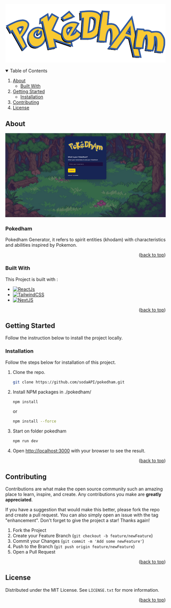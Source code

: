 <a name="readme-top"></a>

![Pokedham Logo][pokedham-logo]

<!-- TABLE OF CONTENTS -->
<details open>
  <summary>Table of Contents</summary>
  <ol>
    <li>
      <a href="#about">About</a>
      <ul>
        <li><a href="#built-with">Built With</a></li>
      </ul>
    </li>
    <li>
      <a href="#getting-started">Getting Started</a>
      <ul>
        <li><a href="#installation">Installation</a></li>
      </ul>
    </li>
    <li><a href="#contributing">Contributing</a></li>
    <li><a href="#license">License</a></li>
  </ol>
</details>

<!-- ABOUT THE PROJECT -->
## About

![Pokedham Photo][pokedham-photo]

<div>
<h3>Pokedham</h3>
<p align="justify">Pokedham Generator, it refers to spirit entities (khodam) with characteristics and abilities inspired by Pokemon.</p>
</div>

<p align="right">(<a href="#readme-top">back to top</a>)</p>

### Built With

This Project is built with :

* [![ReactJs][React.js]][React-url]
* [![TailwindCSS][TailwindCSS]][TailwindCSS-url]
* [![NextJS][NextJS]][NextJS-url]

<p align="right">(<a href="#readme-top">back to top</a>)</p>

<!-- GETTING STARTED -->
## Getting Started

Follow the instruction below to install the project locally.

### Installation

Follow the steps below for installation of this project.

1. Clone the repo.
   ```sh
   git clone https://github.com/sodaAPI/pokedham.git
   ```
2. Install NPM packages in ./pokedham/
   ```sh
   npm install
   ```
   or
   ```sh
   npm install --force
   ```
3. Start on folder pokedham
   ```js
   npm run dev
   ```
4. Open [http://localhost:3000](http://localhost:3000) with your browser to see the result.
   
<p align="right">(<a href="#readme-top">back to top</a>)</p>

<!-- CONTRIBUTING -->
## Contributing

Contributions are what make the open source community such an amazing place to learn, inspire, and create. Any contributions you make are **greatly appreciated**.

If you have a suggestion that would make this better, please fork the repo and create a pull request. You can also simply open an issue with the tag "enhancement".
Don't forget to give the project a star! Thanks again!

1. Fork the Project
2. Create your Feature Branch (`git checkout -b feature/newFeature`)
3. Commit your Changes (`git commit -m 'Add some newFeature'`)
4. Push to the Branch (`git push origin feature/newFeature`)
5. Open a Pull Request

<p align="right">(<a href="#readme-top">back to top</a>)</p>

<!-- LICENSE -->
## License

Distributed under the MIT License. See `LICENSE.txt` for more information.

<p align="right">(<a href="#readme-top">back to top</a>)</p>

<!-- MARKDOWN LINKS & IMAGES -->
<!-- https://www.markdownguide.org/basic-syntax/#reference-style-links -->
[pokedham-logo]: /public/image/pokedham.png
[pokedham-photo]: /public/image/pokedham_photo.png
[React.js]: https://img.shields.io/badge/React_Js-20232A?style=for-the-badge&logo=react&logoColor=61DAFB
[TailwindCSS]: https://img.shields.io/badge/TailwindCSS-20232A?style=for-the-badge&logo=TailwindCSS&logoColor=06B6D4
[NextJS]: https://img.shields.io/badge/NextJS-20232A?style=for-the-badge&logo=Javascript&logoColor=06B6D4
[NextJS-url]: https://nextjs.org/
[TailwindCSS-url]: https://tailwindcss.com/
[React-url]: https://reactjs.org/
